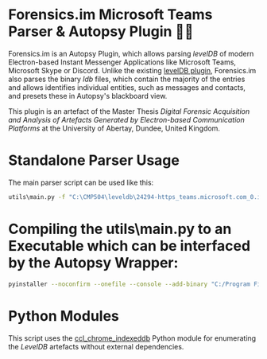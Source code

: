 # Forensics.im Microsoft Teams Parser & Autopsy Plugin 🕵️‍♂️
Forensics.im is an Autopsy Plugin, which allows parsing *levelDB* of modern Electron-based Instant Messenger Applications like Microsoft Teams, Microsoft Skype or Discord. Unlike the existing [levelDB plugin](https://github.com/markmckinnon/Autopsy-Plugins/tree/master/Leveldb), Forensics.im also parses the binary *ldb* files, which contain the majority of the entries and allows identifies individual entities, such as messages and contacts, and presets these in Autopsy's blackboard view.

This plugin is an artefact of the Master Thesis *Digital Forensic Acquisition and Analysis of Artefacts Generated by Electron-based Communication Platforms* at the University of Abertay, Dundee, United Kingdom.

# Standalone Parser Usage
The main parser script can be used like this:
```bash
utils\main.py -f "C:\CMP504\leveldb\24294-https_teams.microsoft.com_0.indexeddb.leveldb"
```

# Compiling the utils\main.py to an Executable which can be interfaced by the Autopsy Wrapper:
```bash
pyinstaller --noconfirm --onefile --console --add-binary "C:/Program Files/Python39/python39.dll;." --add-data "C:/Users/Alexander Bilz/AppData/Roaming/Python/Python39/site-packages/pyfiglet;pyfiglet/"  "C:/dev/populate_electron_clients/main.py"
```


# Python Modules
This script uses the [ccl_chrome_indexeddb](https://github.com/cclgroupltd/ccl_chrome_indexeddb) Python module for enumerating the *LevelDB* artefacts without external dependencies.